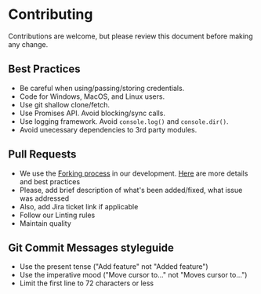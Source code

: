 # Contributing

Contributions are welcome, but please review this document before making any change.

## Best Practices

* Be careful when using/passing/storing credentials.
* Code for Windows, MacOS, and Linux users.
* Use git shallow clone/fetch.
* Use Promises API. Avoid blocking/sync calls.
* Use logging framework. Avoid `console.log()` and `console.dir()`.
* Avoid unecessary dependencies to 3rd party modules.

## Pull Requests

* We use the [Forking process](https://guides.github.com/activities/forking/) in our development. [Here](https://blog.scottlowe.org/2015/01/27/using-fork-branch-git-workflow/) are more details and best practices
* Please, add brief description of what's been added/fixed, what issue was addressed
* Also, add Jira ticket link if applicable
* Follow our Linting rules
* Maintain quality

## Git Commit Messages styleguide

* Use the present tense ("Add feature" not "Added feature")
* Use the imperative mood ("Move cursor to..." not "Moves cursor to...")
* Limit the first line to 72 characters or less
